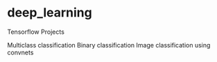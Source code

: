 # deep_learning
Tensorflow Projects

Multiclass classification
Binary classification
Image classification using convnets
